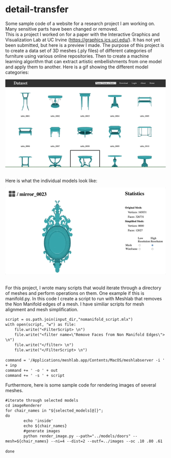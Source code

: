 # detail-transfer

Some sample code of a website for a research project I am working on. Many sensitive parts have been changed or removed.
<br>
This is a project I worked on for a paper with the Interactive Graphics and Visualization Lab at UC Irvine (https://graphics.ics.uci.edu/). It has not yet been submitted, but here is a preview I made. The purpose of this project is to create a data set of 3D meshes (.ply files) of different categories of furniture using various online repositories. Then to create a machine learning algorithm that can extract artistic embellishments from one model and apply them to another. Here is a gif showing the different model categories:<br>

![Alt Text](tables.gif)

<br>
Here is what the individual models look like:
<br>

![Alt Text](mirror2.gif)

<br>For this project, I wrote many scripts that would iterate through a directory of meshes and perform operations on them. One example if this is manifold.py. In this code I create a script to run with Meshlab that removes the Non Manifold edges of a mesh. I have similiar scripts for mesh alignment and mesh simplification.<br>

	script = os.path.join(input_dir,"nomanifold_script.mlx")
	with open(script, "w") as file:
		file.write("<FilterScript> \n")
		file.write("<filter name=\"Remove Faces from Non Manifold Edges\"> \n")
		file.write("</filter> \n")
		file.write("</FilterScript> \n")

	command = '/Applications/meshlab.app/Contents/MacOS/meshlabserver -i ' + inp
	command += ' -o ' + out
	command += ' -s ' + script

Furthermore, here is some sample code for rendering images of several meshes.<br>

	#iterate through selected models
	cd imageRenderer
	for chair_names in "${selected_models[@]}";
	do
			echo 'inside'
			echo ${chair_names}
			#generate images
			python render_image.py --path="../models/doors" --mesh=${chair_names} --ni=4 --dist=2 --outf=../images --oc .10 .80 .61

	done
